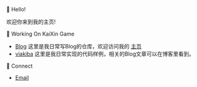 :wave: Hello!

欢迎你来到我的主页!

:man: Working On KaiXin Game

* [Blog](https://github.com/viakiba/viakiba.github.io "blog") 这里是我日常写Blog的仓库，欢迎访问我的 [主页](viakiba.github.io "blog") 
* [viakiba](https://github.com/viakiba/viakiba "viakiba") 这里是我日常实现的代码样例，相关的Blog文章可以在博客里看到。

:microphone: Connect

* [Email](mailto:viakiba@gmail.com "viakiba") 
